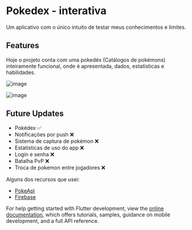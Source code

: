 # Pokedex - interativa

Um aplicativo com o único intuito de testar meus conhecimentos e limites.

## Features

Hoje o projeto conta com uma pokedéx (Catálogos de pokémons) inteiramente funcional, onde é apresentada, dados, estatísticas e habilidades.

![image](https://user-images.githubusercontent.com/68443462/202874525-6a924d34-6ba7-432f-a40c-918a29b63591.png)

![image](https://user-images.githubusercontent.com/68443462/202874535-c5495977-99ea-48cf-9af6-28220dd66d8d.png)

## Future Updates

- Pokédex ✅
- Notificações por push ❌
- Sistema de captura de pokémon ❌
- Estatísticas de uso do app ❌
- Login e senha ❌
- Batalha PvP ❌
- Troca de pokemon entre jogadores ❌

Alguns dos recursos que usei:

- [PokeApi](https://pokeapi.co/)
- [Firebase](https://firebase.google.com/)

For help getting started with Flutter development, view the
[online documentation](https://docs.flutter.dev/), which offers tutorials,
samples, guidance on mobile development, and a full API reference.
